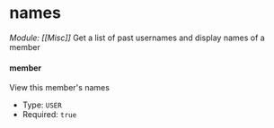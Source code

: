 # names
*Module: [[Misc]]*
Get a list of past usernames and display names of a member
#### member
View this member's names
- Type: `USER`
- Required: `true`